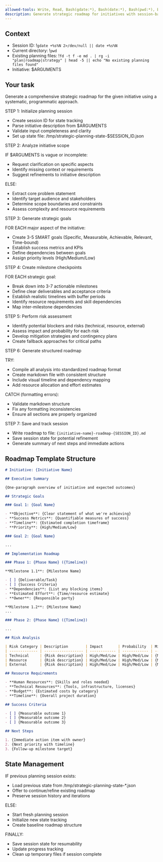 ```yaml
---
allowed-tools: Write, Read, Bash(gdate:*), Bash(date:*), Bash(pwd:*), Bash(fd:*), Bash(rg:*)
description: Generate strategic roadmap for initiatives with session-based state management
---
```


## Context

- Session ID: !`gdate +%s%N 2>/dev/null || date +%s%N`
- Current directory: !`pwd`
- Existing planning files: !`fd -t f -e md . | rg -i "plan|roadmap|strategy" | head -5 || echo "No existing planning files found"`
- Initiative: $ARGUMENTS

## Your task

Generate a comprehensive strategic roadmap for the given initiative using a systematic, programmatic approach.

STEP 1: Initialize planning session

- Create session ID for state tracking
- Parse initiative description from $ARGUMENTS
- Validate input completeness and clarity
- Set up state file: /tmp/strategic-planning-state-$SESSION_ID.json

STEP 2: Analyze initiative scope

IF $ARGUMENTS is vague or incomplete:

- Request clarification on specific aspects
- Identify missing context or requirements
- Suggest refinements to initiative description

ELSE:

- Extract core problem statement
- Identify target audience and stakeholders
- Determine scope boundaries and constraints
- Assess complexity and resource requirements

STEP 3: Generate strategic goals

FOR EACH major aspect of the initiative:

- Create 3-5 SMART goals (Specific, Measurable, Achievable, Relevant, Time-bound)
- Establish success metrics and KPIs
- Define dependencies between goals
- Assign priority levels (High/Medium/Low)

STEP 4: Create milestone checkpoints

FOR EACH strategic goal:

- Break down into 3-7 actionable milestones
- Define clear deliverables and acceptance criteria
- Establish realistic timelines with buffer periods
- Identify resource requirements and skill dependencies
- Map inter-milestone dependencies

STEP 5: Perform risk assessment

- Identify potential blockers and risks (technical, resource, external)
- Assess impact and probability for each risk
- Develop mitigation strategies and contingency plans
- Create fallback approaches for critical paths

STEP 6: Generate structured roadmap

TRY:

- Compile all analysis into standardized roadmap format
- Create markdown file with consistent structure
- Include visual timeline and dependency mapping
- Add resource allocation and effort estimates

CATCH (formatting errors):

- Validate markdown structure
- Fix any formatting inconsistencies
- Ensure all sections are properly organized

STEP 7: Save and track session

- Write roadmap to file: `{initiative-name}-roadmap-{SESSION_ID}.md`
- Save session state for potential refinement
- Generate summary of next steps and immediate actions

## Roadmap Template Structure

```markdown
# Initiative: {Initiative Name}

## Executive Summary

{One-paragraph overview of initiative and expected outcomes}

## Strategic Goals

### Goal 1: {Goal Name}

- **Objective**: {Clear statement of what we're achieving}
- **Success Metrics**: {Quantifiable measures of success}
- **Timeline**: {Estimated completion timeframe}
- **Priority**: {High/Medium/Low}

### Goal 2: {Goal Name}

...

## Implementation Roadmap

### Phase 1: {Phase Name} ({Timeline})

**Milestone 1.1**: {Milestone Name}

- [ ] {Deliverable/Task}
- [ ] {Success Criteria}
- **Dependencies**: {List any blocking items}
- **Estimated Effort**: {Time/resource estimate}
- **Owner**: {Responsible party}

**Milestone 1.2**: {Milestone Name}
...

### Phase 2: {Phase Name} ({Timeline})

...

## Risk Analysis

| Risk Category | Description        | Impact       | Probability  | Mitigation Strategy   |
| ------------- | ------------------ | ------------ | ------------ | --------------------- |
| Technical     | {Risk description} | High/Med/Low | High/Med/Low | {Mitigation approach} |
| Resource      | {Risk description} | High/Med/Low | High/Med/Low | {Mitigation approach} |
| External      | {Risk description} | High/Med/Low | High/Med/Low | {Mitigation approach} |

## Resource Requirements

- **Human Resources**: {Skills and roles needed}
- **Technical Resources**: {Tools, infrastructure, licenses}
- **Budget**: {Estimated costs by category}
- **Timeline**: {Overall project duration}

## Success Criteria

- [ ] {Measurable outcome 1}
- [ ] {Measurable outcome 2}
- [ ] {Measurable outcome 3}

## Next Steps

1. {Immediate action item with owner}
2. {Next priority with timeline}
3. {Follow-up milestone target}
```

## State Management

IF previous planning session exists:

- Load previous state from /tmp/strategic-planning-state-*.json
- Offer to continue/refine existing roadmap
- Preserve session history and iterations

ELSE:

- Start fresh planning session
- Initialize new state tracking
- Create baseline roadmap structure

FINALLY:

- Save session state for resumability
- Update progress tracking
- Clean up temporary files if session complete
